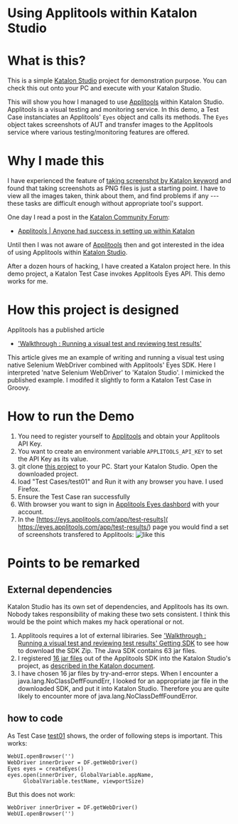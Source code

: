 Using Applitools within Katalon Studio
===========

# What is this?

This is a simple [Katalon Studio](https://www.katalon.com/) project for demonstration purpose. You can check this out onto your PC and execute with your Katalon Studio.

This will show you how I managed to use [Applitools](https://applitools.com/) within Katalon Studio. Applitools is a visual testing and monitoring service. In this demo, a Test Case instanciates an Applitools' `Eyes` object and calls its methods. The `Eyes` object takes  screenshots of AUT and transfer images to the Applitools service where various testing/monitoring features are offered.

# Why I made this

I have experienced the feature of [taking screenshot by Katalon keyword](https://docs.katalon.com/display/KD/%5BWebUI%5D+Take+Screenshot) and found that taking screenshots as PNG files is just a starting point. I have to view all the images taken, think about them, and find problems if any --- these tasks are difficult enough without appropriate tool's support.

One day I read a post in the [Katalon Community Forum](https://forum.katalon.com/discussions):

- [Applitools | Anyone had success in setting up within Katalon](https://forum.katalon.com/discussion/5628/applitools-anyone-had-success-in-setting-up-within-katalon)

Until then I was not aware of [Applitools](https://applitools.com/) then and got interested in the idea of using Applitools within [Katalon Studio](https://www.katalon.com/).

After a dozen hours of hacking, I have created a Katalon project here. In this demo project, a Katalon Test Case invokes Applitools Eyes API. This demo works for me.

# How this project is designed

Applitools has a published article
- ['Walkthrough : Running a visual test and reviewing test results']( https://applitools.com/docs/topics/overview/walkthough-example.html)

This article gives me an example of writing and running a visual test using native Selenium WebDriver combined with Applitools' Eyes SDK. Here I interpreted 'natve Selenium WebDriver' to 'Katalon Studio'. I mimicked the published example. I modifed it slightly to form a Katalon Test Case in Groovy.

# How to run the Demo

1. You need to register yourself to [Applitools](https://applitools.com/users/register) and obtain your Applitools API Key.
2. You want to create an environment variable `APPLITOOLS_API_KEY` to set the API Key as its value.
3. git clone [this project](https://github.com/kazurayam/UsingApplitoolsWithinKatalonStudio) to your PC. Start your Katalon Studio. Open the downloaded project.
4. load "Test Cases/test01" and Run it with any browser you have. I used Firefox.
5. Ensure the Test Case ran successfully
6. With browser you want to sign in [Applitools Eyes dashbord](https://applitools.com/users/login) with your account.
7. In the [https://eys.applitools.com/app/test-results]( https://eyes.applitools.com/app/test-results/) page you would find a set of screenshots transfered to Applitools: ![like this](
    https://github.com/kazurayam/UsingApplitoolsWithinKatalonStudio/blob/master/docs/images/applitools_eys.PNG?raw=true)

# Points to be remarked

## External dependencies

Katalon Studio has its own set of dependencies, and Applitools has its own. Nobody takes responsibility of making these two sets consistent. I think this would be the point which makes my hack operational or not.

1. Applitools requires a lot of external libiraries. See ['Walkthrough : Running a visual test and reviewing test results' Getting SDK]( https://applitools.com/docs/topics/overview/walkthough-example.html) to see how to download the SDK Zip. The Java SDK contains 63 jar files.
2. I registered [16 jar files](https://github.com/kazurayam/UsingApplitoolsWithinKatalonStudio/tree/master/Drivers) out of the Applitools SDK into the Katalon Studio's project, as [described in the Katalon document](https://docs.katalon.com/display/KD/External+Libraries).
3. I have chosen 16 jar files by try-and-error steps. When I encounter a java.lang.NoClassDeffFoundErr, I looked for an appropriate jar file in the downloaded SDK, and put it into Katalon Studio. Therefore you are quite likely to encounter more of java.lang.NoClassDeffFoundError.

## how to code

As Test Case  [test01](https://github.com/kazurayam/UsingApplitoolsWithinKatalonStudio/blob/master/Scripts/test01/Script1523260020936.groovy) shows, the order of following steps is important. This works:
```
WebUI.openBrowser('')
WebDriver innerDriver = DF.getWebDriver()
Eyes eyes = createEyes()
eyes.open(innerDriver, GlobalVariable.appName,
     GlobalVariable.testName, viewportSize)
```


But this does not work:
```
WebDriver innerDriver = DF.getWebDriver()
WebUI.openBrowser('')
```
